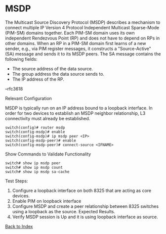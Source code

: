 # MSDP

The Multicast Source Discovery Protocol (MSDP) describes a mechanism to connect multiple IP Version 4 Protocol Independent Multicast Sparse-Mode (PIM-SM) domains together. Each PIM-SM domain uses its own independent Rendezvous Point (RP) and does not have to depend on RPs in other domains. When an RP in a PIM-SM domain first learns of a new sender, e.g., via PIM register messages, it constructs a "Source-Active" (SA) message and sends it to its MSDP peers. The SA message contains the following fields:

* The source address of the data source.
* The group address the data source sends to.
* The IP address of the RP.

–rfc3618

Relevant Configuration

MSDP is typically run on an IP address bound to a loopback interface. In order for two devices to establish an MSDP neighbor relationship, L3 connectivity must already be established.

```
switch(config)# router msdp
switch(config-msdp)# enable
switch(config-msdp)# ip msdp peer <IP>
switch(config-msdp-peer)# enable
switch(config-msdp-peer)# connect-source <IFNAME>
```

Show Commands to Validate Functionality

```
switch# show ip msdp peer
switch# show ip msdp count
switch# show ip msdp sa-cache
```

Test Steps:
1.	Configure a loopback interface on both 8325 that are acting as core devices.
2.	Enable PIM on loopback interface
3.	Configure MSDP and create a peer relationship between 8325 switches using a loopback as the source.
Expected Results.
1.	Verify MSDP session is Up and it is using loopback interface as source.

[Back to Index](./index.md)